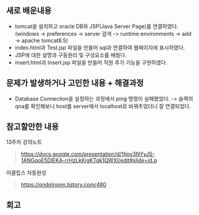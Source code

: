 ## 새로 배운내용
* tomcat을 설치하고 oracle DB와 JSP(Java Server Page)를 연결하였다. 
  (windows -> preferences -> server 검색 -> runtime environments -> add -> apache tomcat8.5)
* index.html과 Test.jsp 파일을 만들어 sql과 연결하여 웹페이지에 표시하였다.
* JSP에 대한 설명과 구동원리 및 구성요소를 배웠다.
* insert.html과 Insert.jsp 파일을 만들어 직원 추가 기능을 구현하였다.

## 문제가 발생하거나 고민한 내용 + 해결과정
* Database Connection을 설정하는 과정에서 ping 명령이 실패했었다.
  -> 슬랙의 qna를 확인해보니 host를 server에서 localhost로 바꿔주었더니 잘 연결되었다.

## 참고할만한 내용
13주차 강의노트
> https://docs.google.com/presentation/d/1tjov3NYyJS-1ANGqoE5DlEKA-rrHzLkKigKTqk1QWXI/edit#slide=id.p

이클립스 자동완성
> https://ondolroom.tistory.com/480

## 회고
 
